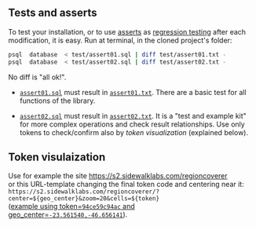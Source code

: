 ## Tests and asserts

To test your installation,  or to use [asserts](https://en.wikipedia.org/wiki/Assertion_(software_development)) as [regression testing](https://en.wikipedia.org/wiki/Regression_testing) after each modification, it is easy.  Run at terminal, in the cloned  project's folder:
```bash
psql  database  < test/assert01.sql | diff test/assert01.txt -
psql  database  < test/assert02.sql | diff test/assert02.txt -
```
No diff is "all ok!".

* [`assert01.sql`](assert01.sql) must result in [`assert01.txt`](assert01.txt). There are a basic test for all functions of the library.

* [`assert02.sql`](assert02.sql) must result in [`assert02.txt`](assert02.txt). It is a "test and example kit" for more complex operations and check result relationships.  Use only tokens to check/confirm also by *token visualization* (explained below).

## Token visulaization

Use for example the site https://s2.sidewalklabs.com/regioncoverer  
or this URL-template changing the final token code and centering near it:  `https://s2.sidewalklabs.com/regioncoverer/?center=${geo_center}&zoom=20&cells=${token}` <br/>([example using token=`94ce59c94ac` and geo_center=`-23.561540,-46.656141`](https://s2.sidewalklabs.com/regioncoverer/?center=-23.561540,-46.656141&zoom=20&cells=94ce59c94ac)).
